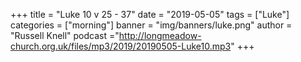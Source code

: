 +++
title = "Luke 10 v 25 - 37"
date = "2019-05-05"
tags = ["Luke"]
categories = ["morning"]
banner = "img/banners/luke.png"
author = "Russell Knell"
podcast ="http://longmeadow-church.org.uk/files/mp3/2019/20190505-Luke10.mp3"
+++
